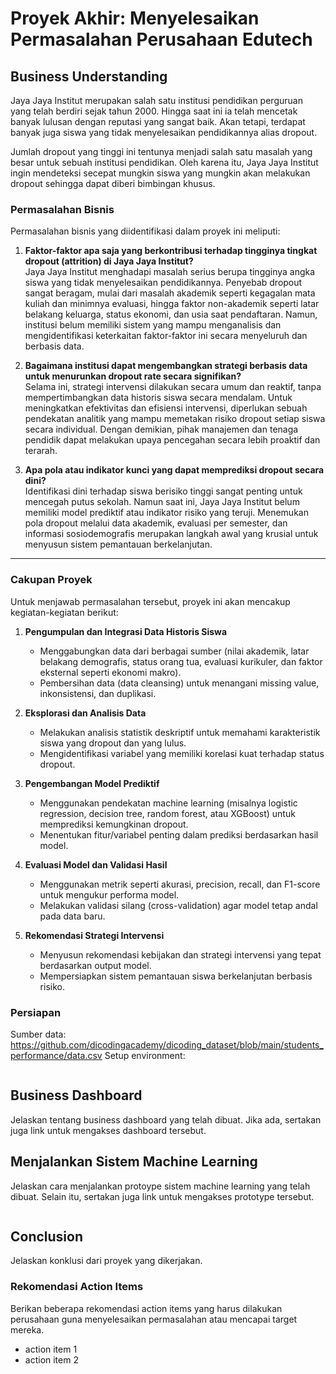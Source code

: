 # Proyek Akhir: Menyelesaikan Permasalahan Perusahaan Edutech

## Business Understanding
Jaya Jaya Institut merupakan salah satu institusi pendidikan perguruan yang telah berdiri sejak tahun 2000. Hingga saat ini ia telah mencetak banyak lulusan dengan reputasi yang sangat baik. Akan tetapi, terdapat banyak juga siswa yang tidak menyelesaikan pendidikannya alias dropout.

Jumlah dropout yang tinggi ini tentunya menjadi salah satu masalah yang besar untuk sebuah institusi pendidikan. Oleh karena itu, Jaya Jaya Institut ingin mendeteksi secepat mungkin siswa yang mungkin akan melakukan dropout sehingga dapat diberi bimbingan khusus.

### Permasalahan Bisnis

Permasalahan bisnis yang diidentifikasi dalam proyek ini meliputi:

1. **Faktor-faktor apa saja yang berkontribusi terhadap tingginya tingkat dropout (attrition) di Jaya Jaya Institut?**  
   Jaya Jaya Institut menghadapi masalah serius berupa tingginya angka siswa yang tidak menyelesaikan pendidikannya. Penyebab dropout sangat beragam, mulai dari masalah akademik seperti kegagalan mata kuliah dan minimnya evaluasi, hingga faktor non-akademik seperti latar belakang keluarga, status ekonomi, dan usia saat pendaftaran. Namun, institusi belum memiliki sistem yang mampu menganalisis dan mengidentifikasi keterkaitan faktor-faktor ini secara menyeluruh dan berbasis data.

2. **Bagaimana institusi dapat mengembangkan strategi berbasis data untuk menurunkan dropout rate secara signifikan?**  
   Selama ini, strategi intervensi dilakukan secara umum dan reaktif, tanpa mempertimbangkan data historis siswa secara mendalam. Untuk meningkatkan efektivitas dan efisiensi intervensi, diperlukan sebuah pendekatan analitik yang mampu memetakan risiko dropout setiap siswa secara individual. Dengan demikian, pihak manajemen dan tenaga pendidik dapat melakukan upaya pencegahan secara lebih proaktif dan terarah.

3. **Apa pola atau indikator kunci yang dapat memprediksi dropout secara dini?**  
   Identifikasi dini terhadap siswa berisiko tinggi sangat penting untuk mencegah putus sekolah. Namun saat ini, Jaya Jaya Institut belum memiliki model prediktif atau indikator risiko yang teruji. Menemukan pola dropout melalui data akademik, evaluasi per semester, dan informasi sosiodemografis merupakan langkah awal yang krusial untuk menyusun sistem pemantauan berkelanjutan.

---

### Cakupan Proyek

Untuk menjawab permasalahan tersebut, proyek ini akan mencakup kegiatan-kegiatan berikut:

1. **Pengumpulan dan Integrasi Data Historis Siswa**  
   - Menggabungkan data dari berbagai sumber (nilai akademik, latar belakang demografis, status orang tua, evaluasi kurikuler, dan faktor eksternal seperti ekonomi makro).  
   - Pembersihan data (data cleansing) untuk menangani missing value, inkonsistensi, dan duplikasi.

2. **Eksplorasi dan Analisis Data**  
   - Melakukan analisis statistik deskriptif untuk memahami karakteristik siswa yang dropout dan yang lulus.  
   - Mengidentifikasi variabel yang memiliki korelasi kuat terhadap status dropout.

3. **Pengembangan Model Prediktif**  
   - Menggunakan pendekatan machine learning (misalnya logistic regression, decision tree, random forest, atau XGBoost) untuk memprediksi kemungkinan dropout.  
   - Menentukan fitur/variabel penting dalam prediksi berdasarkan hasil model.

4. **Evaluasi Model dan Validasi Hasil**  
   - Menggunakan metrik seperti akurasi, precision, recall, dan F1-score untuk mengukur performa model.  
   - Melakukan validasi silang (cross-validation) agar model tetap andal pada data baru.

5. **Rekomendasi Strategi Intervensi**  
   - Menyusun rekomendasi kebijakan dan strategi intervensi yang tepat berdasarkan output model.  
   - Mempersiapkan sistem pemantauan siswa berkelanjutan berbasis risiko.


### Persiapan

Sumber data: https://github.com/dicodingacademy/dicoding_dataset/blob/main/students_performance/data.csv
Setup environment:
```

```

## Business Dashboard
Jelaskan tentang business dashboard yang telah dibuat. Jika ada, sertakan juga link untuk mengakses dashboard tersebut.

## Menjalankan Sistem Machine Learning
Jelaskan cara menjalankan protoype sistem machine learning yang telah dibuat. Selain itu, sertakan juga link untuk mengakses prototype tersebut.

```

```

## Conclusion
Jelaskan konklusi dari proyek yang dikerjakan.

### Rekomendasi Action Items
Berikan beberapa rekomendasi action items yang harus dilakukan perusahaan guna menyelesaikan permasalahan atau mencapai target mereka.
- action item 1
- action item 2
